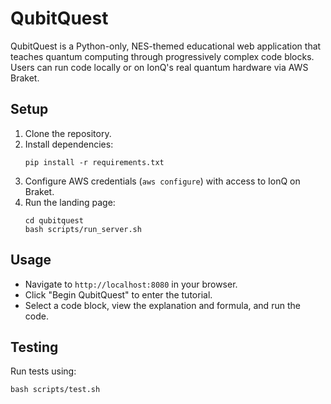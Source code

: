 # QubitQuest

QubitQuest is a Python-only, NES-themed educational web application that teaches quantum computing through progressively complex code blocks. Users can run code locally or on IonQ's real quantum hardware via AWS Braket.

## Setup

1. Clone the repository.
2. Install dependencies:
   ```
   pip install -r requirements.txt
   ```
3. Configure AWS credentials (`aws configure`) with access to IonQ on Braket.
4. Run the landing page:
   ```
   cd qubitquest
   bash scripts/run_server.sh
   ```

## Usage

- Navigate to `http://localhost:8080` in your browser.
- Click "Begin QubitQuest" to enter the tutorial.
- Select a code block, view the explanation and formula, and run the code.

## Testing

Run tests using:
```
bash scripts/test.sh
```